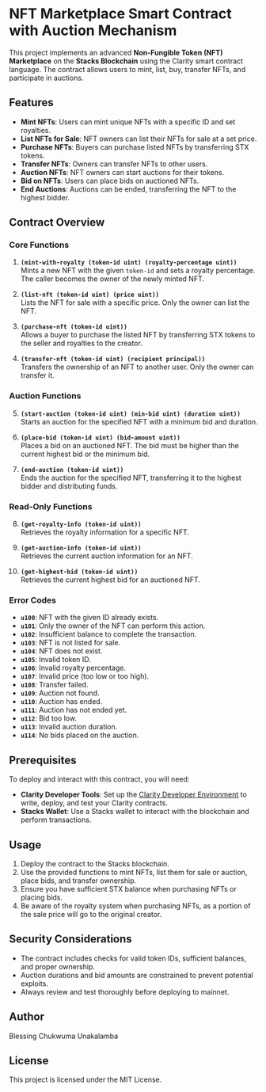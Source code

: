 # NFT Marketplace Smart Contract with Auction Mechanism

This project implements an advanced **Non-Fungible Token (NFT) Marketplace** on the **Stacks Blockchain** using the Clarity smart contract language. The contract allows users to mint, list, buy, transfer NFTs, and participate in auctions.

## Features

- **Mint NFTs**: Users can mint unique NFTs with a specific ID and set royalties.
- **List NFTs for Sale**: NFT owners can list their NFTs for sale at a set price.
- **Purchase NFTs**: Buyers can purchase listed NFTs by transferring STX tokens.
- **Transfer NFTs**: Owners can transfer NFTs to other users.
- **Auction NFTs**: NFT owners can start auctions for their tokens.
- **Bid on NFTs**: Users can place bids on auctioned NFTs.
- **End Auctions**: Auctions can be ended, transferring the NFT to the highest bidder.

## Contract Overview

### Core Functions

1. **`(mint-with-royalty (token-id uint) (royalty-percentage uint))`**  
   Mints a new NFT with the given `token-id` and sets a royalty percentage. The caller becomes the owner of the newly minted NFT.

2. **`(list-nft (token-id uint) (price uint))`**  
   Lists the NFT for sale with a specific price. Only the owner can list the NFT.

3. **`(purchase-nft (token-id uint))`**  
   Allows a buyer to purchase the listed NFT by transferring STX tokens to the seller and royalties to the creator.

4. **`(transfer-nft (token-id uint) (recipient principal))`**  
   Transfers the ownership of an NFT to another user. Only the owner can transfer it.

### Auction Functions

5. **`(start-auction (token-id uint) (min-bid uint) (duration uint))`**  
   Starts an auction for the specified NFT with a minimum bid and duration.

6. **`(place-bid (token-id uint) (bid-amount uint))`**  
   Places a bid on an auctioned NFT. The bid must be higher than the current highest bid or the minimum bid.

7. **`(end-auction (token-id uint))`**  
   Ends the auction for the specified NFT, transferring it to the highest bidder and distributing funds.

### Read-Only Functions

8. **`(get-royalty-info (token-id uint))`**  
   Retrieves the royalty information for a specific NFT.

9. **`(get-auction-info (token-id uint))`**  
   Retrieves the current auction information for an NFT.

10. **`(get-highest-bid (token-id uint))`**  
    Retrieves the current highest bid for an auctioned NFT.

### Error Codes

- **`u100`**: NFT with the given ID already exists.
- **`u101`**: Only the owner of the NFT can perform this action.
- **`u102`**: Insufficient balance to complete the transaction.
- **`u103`**: NFT is not listed for sale.
- **`u104`**: NFT does not exist.
- **`u105`**: Invalid token ID.
- **`u106`**: Invalid royalty percentage.
- **`u107`**: Invalid price (too low or too high).
- **`u108`**: Transfer failed.
- **`u109`**: Auction not found.
- **`u110`**: Auction has ended.
- **`u111`**: Auction has not ended yet.
- **`u112`**: Bid too low.
- **`u113`**: Invalid auction duration.
- **`u114`**: No bids placed on the auction.

## Prerequisites

To deploy and interact with this contract, you will need:

- **Clarity Developer Tools**: Set up the [Clarity Developer Environment](https://docs.stacks.co/write-smart-contracts/clarity-tutorial) to write, deploy, and test your Clarity contracts.
- **Stacks Wallet**: Use a Stacks wallet to interact with the blockchain and perform transactions.

## Usage

1. Deploy the contract to the Stacks blockchain.
2. Use the provided functions to mint NFTs, list them for sale or auction, place bids, and transfer ownership.
3. Ensure you have sufficient STX balance when purchasing NFTs or placing bids.
4. Be aware of the royalty system when purchasing NFTs, as a portion of the sale price will go to the original creator.

## Security Considerations

- The contract includes checks for valid token IDs, sufficient balances, and proper ownership.
- Auction durations and bid amounts are constrained to prevent potential exploits.
- Always review and test thoroughly before deploying to mainnet.

## Author 

Blessing Chukwuma Unakalamba

## License

This project is licensed under the MIT License.